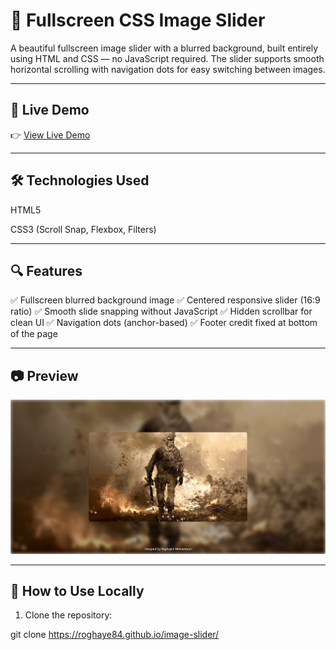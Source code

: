 # 🎡 Fullscreen CSS Image Slider

A beautiful fullscreen image slider with a blurred background, built entirely using HTML and CSS — no JavaScript required.
The slider supports smooth horizontal scrolling with navigation dots for easy switching between images.


---

## 🌟 Live Demo
👉 [View Live Demo](https://roghaye84.github.io/image-slider)  

---



## 🛠 Technologies Used

HTML5

CSS3 (Scroll Snap, Flexbox, Filters)



---

## 🔍 Features

✅ Fullscreen blurred background image
✅ Centered responsive slider (16:9 ratio)
✅ Smooth slide snapping without JavaScript
✅ Hidden scrollbar for clean UI
✅ Navigation dots (anchor-based)
✅ Footer credit fixed at bottom of the page


---

## 📷 Preview


![Slider Preview](https://github.com/roghaye84/image-slider/blob/main/assest/slider-image.jpeg)


---

## 🚀 How to Use Locally

1. Clone the repository:



git clone https://roghaye84.github.io/image-slider/



